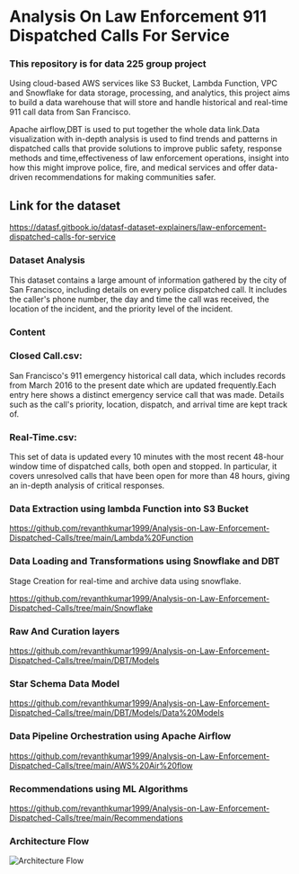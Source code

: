 # Analysis On Law Enforcement 911 Dispatched Calls For Service 
 
### This repository is for data 225 group project

Using cloud-based AWS services like S3 Bucket, Lambda Function, VPC and Snowflake for data storage, processing, and analytics, this project aims to build a data warehouse that will store and handle historical and real-time 911 call data from San Francisco. 

Apache airflow,DBT is used to put together the whole data link.Data visualization with in-depth analysis is used to find trends and patterns in dispatched calls that  provide solutions to improve public safety, response methods and time,effectiveness of law enforcement operations, insight into how this might improve police, fire, and medical services and offer data-driven recommendations for making communities safer.
 
## Link for the dataset
https://datasf.gitbook.io/datasf-dataset-explainers/law-enforcement-dispatched-calls-for-service

### Dataset Analysis
This dataset contains a large amount of information gathered by the city of San Francisco, including details on every police dispatched call.
It includes the caller's phone number, the day and time the call was received, the location of the incident, and the priority level of the incident. 

### Content
### Closed Call.csv:
San Francisco's  911 emergency historical call data, which includes records from March 2016 to the present date which are updated frequently.Each entry here shows a distinct emergency service call that was made. Details such as the call's priority, location, dispatch, and arrival time are kept track of.

### Real-Time.csv:
This set of data is updated every 10 minutes with the most recent 48-hour window time of dispatched calls, both open and stopped. In particular, it covers unresolved calls that have been open for more than 48 hours, giving an in-depth analysis of critical responses.

### Data Extraction using lambda Function into S3 Bucket
<https://github.com/revanthkumar1999/Analysis-on-Law-Enforcement-Dispatched-Calls/tree/main/Lambda%20Function>

### Data Loading and Transformations using Snowflake and DBT
Stage Creation for real-time and archive data using snowflake.

<https://github.com/revanthkumar1999/Analysis-on-Law-Enforcement-Dispatched-Calls/tree/main/Snowflake>

### Raw And Curation layers
<https://github.com/revanthkumar1999/Analysis-on-Law-Enforcement-Dispatched-Calls/tree/main/DBT/Models>

### Star Schema Data Model
<https://github.com/revanthkumar1999/Analysis-on-Law-Enforcement-Dispatched-Calls/tree/main/DBT/Models/Data%20Models>

### Data Pipeline Orchestration using Apache Airflow 
<https://github.com/revanthkumar1999/Analysis-on-Law-Enforcement-Dispatched-Calls/tree/main/AWS%20Air%20flow>

### Recommendations using ML Algorithms
<https://github.com/revanthkumar1999/Analysis-on-Law-Enforcement-Dispatched-Calls/tree/main/Recommendations>










### Architecture Flow

![Architecture Flow](https://github.com/revanthkumar1999/Analysis-on-UK-Traffic-Accidents/blob/main/ELT%20Flow/Architecture%20Flow.png?raw=true)
